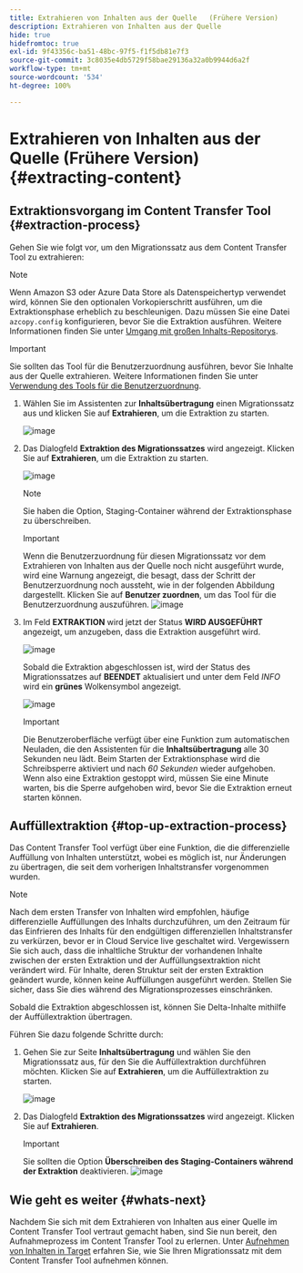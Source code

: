 ```yaml
---
title: Extrahieren von Inhalten aus der Quelle   (Frühere Version)
description: Extrahieren von Inhalten aus der Quelle
hide: true
hidefromtoc: true
exl-id: 9f43356c-ba51-48bc-97f5-f1f5db81e7f3
source-git-commit: 3c8035e4db5729f58bae29136a32a0b9944d6a2f
workflow-type: tm+mt
source-wordcount: '534'
ht-degree: 100%

---
```


# Extrahieren von Inhalten aus der Quelle   (Frühere Version) {#extracting-content}

## Extraktionsvorgang im Content Transfer Tool {#extraction-process}

Gehen Sie wie folgt vor, um den Migrationssatz aus dem Content Transfer Tool zu extrahieren:
>[!NOTE]
>Wenn Amazon S3 oder Azure Data Store als Datenspeichertyp verwendet wird, können Sie den optionalen Vorkopierschritt ausführen, um die Extraktionsphase erheblich zu beschleunigen. Dazu müssen Sie eine Datei `azcopy.config` konfigurieren, bevor Sie die Extraktion ausführen. Weitere Informationen finden Sie unter [Umgang mit großen Inhalts-Repositorys](https://experienceleague.adobe.com/docs/experience-manager-cloud-service/content/migration-journey/cloud-migration/content-transfer-tool/handling-large-content-repositories.html?lang=de).

>[!IMPORTANT]
>Sie sollten das Tool für die Benutzerzuordnung ausführen, bevor Sie Inhalte aus der Quelle extrahieren. Weitere Informationen finden Sie unter [Verwendung des Tools für die Benutzerzuordnung](https://experienceleague.adobe.com/docs/experience-manager-cloud-service/content/migration-journey/cloud-migration/content-transfer-tool/legacy-user-mapping-tool/using-user-mapping-tool-legacy.html?lang=de).

1. Wählen Sie im Assistenten zur **Inhaltsübertragung** einen Migrationssatz aus und klicken Sie auf **Extrahieren**, um die Extraktion zu starten.

   ![image](/help/journey-migration/content-transfer-tool/assets-ctt/extraction-01.png)

1. Das Dialogfeld **Extraktion des Migrationssatzes** wird angezeigt. Klicken Sie auf **Extrahieren**, um die Extraktion zu starten.

   ![image](/help/journey-migration/content-transfer-tool/assets-ctt/extraction-02.png)

   >[!NOTE]
   >Sie haben die Option, Staging-Container während der Extraktionsphase zu überschreiben.

   >[!IMPORTANT]
   >Wenn die Benutzerzuordnung für diesen Migrationssatz vor dem Extrahieren von Inhalten aus der Quelle noch nicht ausgeführt wurde, wird eine Warnung angezeigt, die besagt, dass der Schritt der Benutzerzuordnung noch aussteht, wie in der folgenden Abbildung dargestellt. Klicken Sie auf **Benutzer zuordnen**, um das Tool für die Benutzerzuordnung auszuführen.
   >![image](/help/journey-migration/content-transfer-tool/assets-ctt/user-mapping-extract.png)

1. Im Feld **EXTRAKTION** wird jetzt der Status **WIRD AUSGEFÜHRT** angezeigt, um anzugeben, dass die Extraktion ausgeführt wird.

   ![image](/help/journey-migration/content-transfer-tool/assets-ctt/extraction-03.png)

   Sobald die Extraktion abgeschlossen ist, wird der Status des Migrationssatzes auf **BEENDET** aktualisiert und unter dem Feld *INFO* wird ein **grünes** Wolkensymbol angezeigt.

   ![image](/help/journey-migration/content-transfer-tool/assets-ctt/extraction-04.png)

   >[!IMPORTANT]
   >Die Benutzeroberfläche verfügt über eine Funktion zum automatischen Neuladen, die den Assistenten für die **Inhaltsübertragung** alle 30 Sekunden neu lädt.
   >Beim Starten der Extraktionsphase wird die Schreibsperre aktiviert und nach *60 Sekunden* wieder aufgehoben. Wenn also eine Extraktion gestoppt wird, müssen Sie eine Minute warten, bis die Sperre aufgehoben wird, bevor Sie die Extraktion erneut starten können.

## Auffüllextraktion {#top-up-extraction-process}

Das Content Transfer Tool verfügt über eine Funktion, die die differenzielle Auffüllung von Inhalten unterstützt, wobei es möglich ist, nur Änderungen zu übertragen, die seit dem vorherigen Inhaltstransfer vorgenommen wurden.

>[!NOTE]
>Nach dem ersten Transfer von Inhalten wird empfohlen, häufige differenzielle Auffüllungen des Inhalts durchzuführen, um den Zeitraum für das Einfrieren des Inhalts für den endgültigen differenziellen Inhaltstransfer zu verkürzen, bevor er in Cloud Service live geschaltet wird.
>Vergewissern Sie sich auch, dass die inhaltliche Struktur der vorhandenen Inhalte zwischen der ersten Extraktion und der Auffüllungsextraktion nicht verändert wird. Für Inhalte, deren Struktur seit der ersten Extraktion geändert wurde, können keine Auffüllungen ausgeführt werden. Stellen Sie sicher, dass Sie dies während des Migrationsprozesses einschränken.

Sobald die Extraktion abgeschlossen ist, können Sie Delta-Inhalte mithilfe der Auffüllextraktion übertragen.

Führen Sie dazu folgende Schritte durch:

1. Gehen Sie zur Seite **Inhaltsübertragung** und wählen Sie den Migrationssatz aus, für den Sie die Auffüllextraktion durchführen möchten. Klicken Sie auf **Extrahieren**, um die Auffüllextraktion zu starten.

   ![image](/help/journey-migration/content-transfer-tool/assets-ctt/extraction-05.png)

1. Das Dialogfeld **Extraktion des Migrationssatzes** wird angezeigt. Klicken Sie auf **Extrahieren**.

   >[!IMPORTANT]
   >Sie sollten die Option **Überschreiben des Staging-Containers während der Extraktion** deaktivieren.
   >![image](/help/journey-migration/content-transfer-tool/assets-ctt/extraction-06.png)


## Wie geht es weiter {#whats-next}

Nachdem Sie sich mit dem Extrahieren von Inhalten aus einer Quelle im Content Transfer Tool vertraut gemacht haben, sind Sie nun bereit, den Aufnahmeprozess im Content Transfer Tool zu erlernen. Unter [Aufnehmen von Inhalten in Target](/help/journey-migration/content-transfer-tool/using-content-transfer-tool/ingesting-content.md) erfahren Sie, wie Sie Ihren Migrationssatz mit dem Content Transfer Tool aufnehmen können.
